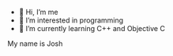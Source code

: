 - 👋 Hi, I’m me
- 👀 I’m interested in programming
- 🌱 I’m currently learning C++ and Objective C

My name is Josh
